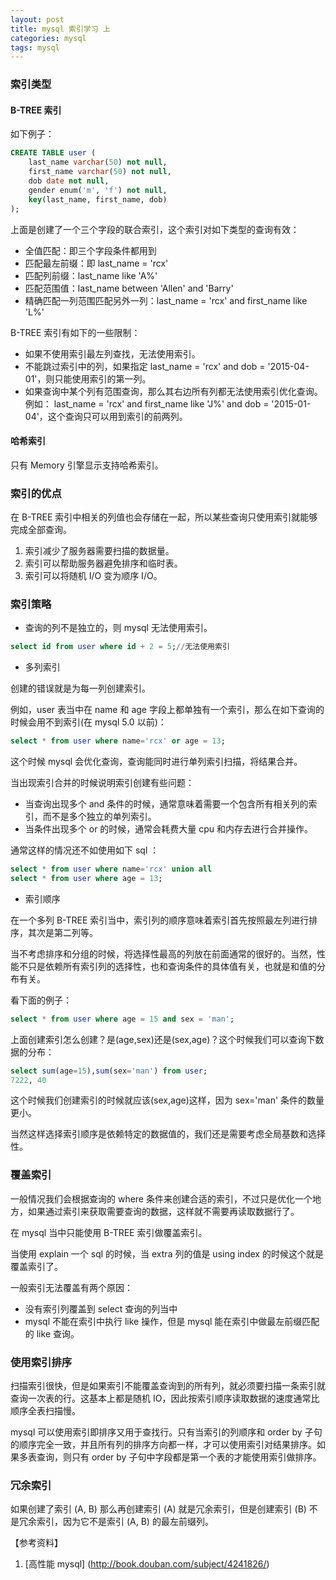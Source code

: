 ```yaml
---
layout: post
title: mysql 索引学习 上
categories: mysql
tags: mysql
---
```


### 索引类型

#### B-TREE 索引

如下例子：

```sql
CREATE TABLE user (
	last_name varchar(50) not null,
    first_name varchar(50) not null,
    dob date not null,
    gender enum('m', 'f') not null,
    key(last_name, first_name, dob)
);
```

上面是创建了一个三个字段的联合索引，这个索引对如下类型的查询有效：

- 全值匹配：即三个字段条件都用到
- 匹配最左前缀：即 last_name = 'rcx'
- 匹配列前缀：last_name like 'A%'
- 匹配范围值：last_name between 'Allen' and 'Barry'
- 精确匹配一列范围匹配另外一列：last_name = 'rcx' and first_name like 'L%'

B-TREE 索引有如下的一些限制：

- 如果不使用索引最左列查找，无法使用索引。
- 不能跳过索引中的列，如果指定 last_name = 'rcx' and dob = '2015-04-01'，则只能使用索引的第一列。
- 如果查询中某个列有范围查询，那么其右边所有列都无法使用索引优化查询。例如： last_name = 'rcx' and first_name like 'J%' and dob = '2015-01-04'，这个查询只可以用到索引的前两列。

#### 哈希索引

只有 Memory 引擎显示支持哈希索引。

### 索引的优点

在 B-TREE 索引中相关的列值也会存储在一起，所以某些查询只使用索引就能够完成全部查询。

1. 索引减少了服务器需要扫描的数据量。
2. 索引可以帮助服务器避免排序和临时表。
3. 索引可以将随机 I/O 变为顺序 I/O。

### 索引策略

- 查询的列不是独立的，则 mysql 无法使用索引。

```sql
select id from user where id + 2 = 5;//无法使用索引
```

- 多列索引

创建的错误就是为每一列创建索引。

例如，user 表当中在 name 和 age 字段上都单独有一个索引，那么在如下查询的时候会用不到索引(在 mysql 5.0 以前)：

```sql
select * from user where name='rcx' or age = 13;
```

这个时候 mysql 会优化查询，查询能同时进行单列索引扫描，将结果合并。

当出现索引合并的时候说明索引创建有些问题：

- 当查询出现多个 and 条件的时候，通常意味着需要一个包含所有相关列的索引，而不是多个独立的单列索引。
- 当条件出现多个 or 的时候，通常会耗费大量 cpu 和内存去进行合并操作。

通常这样的情况还不如使用如下 sql ：

```sql
select * from user where name='rcx' union all
select * from user where age = 13;
```

- 索引顺序

在一个多列 B-TREE 索引当中，索引列的顺序意味着索引首先按照最左列进行排序，其次是第二列等。

当不考虑排序和分组的时候，将选择性最高的列放在前面通常的很好的。当然，性能不只是依赖所有索引列的选择性，也和查询条件的具体值有关，也就是和值的分布有关。

看下面的例子：

```sql
select * from user where age = 15 and sex = 'man';
```

上面创建索引怎么创建？是(age,sex)还是(sex,age)？这个时候我们可以查询下数据的分布：

```sql
select sum(age=15),sum(sex='man') from user;
7222, 40
```

这个时候我们创建索引的时候就应该(sex,age)这样，因为 sex='man' 条件的数量更小。

当然这样选择索引顺序是依赖特定的数据值的，我们还是需要考虑全局基数和选择性。

### 覆盖索引

一般情况我们会根据查询的 where 条件来创建合适的索引，不过只是优化一个地方，如果通过索引来获取需要查询的数据，这样就不需要再读取数据行了。

在 mysql 当中只能使用 B-TREE 索引做覆盖索引。

当使用 explain 一个 sql 的时候，当 extra 列的值是 using index 的时候这个就是覆盖索引了。

一般索引无法覆盖有两个原因：

- 没有索引列覆盖到 select 查询的列当中
- mysql 不能在索引中执行 like 操作，但是 mysql 能在索引中做最左前缀匹配的 like 查询。

### 使用索引排序

扫描索引很快，但是如果索引不能覆盖查询到的所有列，就必须要扫描一条索引就查询一次表的行。这基本上都是随机 IO，因此按索引顺序读取数据的速度通常比顺序全表扫描慢。

mysql 可以使用索引即排序又用于查找行。只有当索引的列顺序和 order by 子句的顺序完全一致，并且所有列的排序方向都一样，才可以使用索引对结果排序。如果多表查询，则只有 order by 子句中字段都是第一个表的才能使用索引做排序。

### 冗余索引

如果创建了索引 (A, B) 那么再创建索引 (A) 就是冗余索引，但是创建索引 (B) 不是冗余索引，因为它不是索引 (A, B) 的最左前缀列。

【参考资料】

1. [高性能 mysql] (http://book.douban.com/subject/4241826/)


